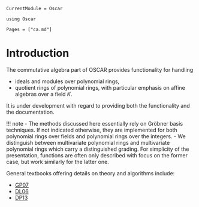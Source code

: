 ```@meta
CurrentModule = Oscar
```

```@setup oscar
using Oscar
```

```@contents
Pages = ["ca.md"]
```

# Introduction

The commutative algebra part of OSCAR provides functionality for handling
- ideals and modules over polynomial rings,
- quotient rings of polynomial rings, with particular emphasis on affine algebras over a field $K$.

It is under development with regard to providing
both the functionality and the documentation. 

!!! note
    - The methods discussed here essentially rely on Gröbner basis techniques. If not indicated otherwise, they are  implemented for both polynomial rings over fields and polynomial rings over the integers.
    - We distinguish between multivariate polynomial rings and multivariate polynomial rings which carry a distinguished grading. For simplicity of the presentation, functions are often only described with focus on the former case, but work similarly for the latter one.


General textbooks offering details on theory and algorithms include: 
- [GP07](@cite)
- [DL06](@cite)
- [DP13](@cite)

